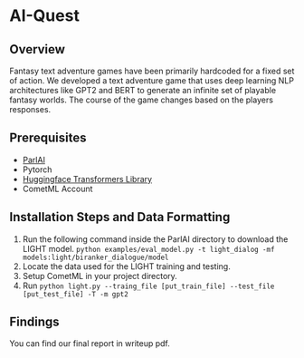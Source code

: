 # AI-Quest

## Overview

Fantasy text adventure games have been primarily hardcoded for a fixed set of action. We developed a text adventure game that uses deep learning NLP architectures like GPT2 and BERT to generate an infinite set of playable fantasy worlds. The course of the game changes based on the players responses.

## Prerequisites

* [ParlAI](https://github.com/facebookresearch/ParlAI)
* Pytorch
* [Huggingface Transformers Library](https://github.com/huggingface/transformers)
* CometML Account

## Installation Steps and Data Formatting
1. Run the following command inside the ParlAI directory to download the LIGHT model. `python examples/eval_model.py -t light_dialog -mf models:light/biranker_dialogue/model`
2. Locate the data used for the LIGHT training and testing.
3. Setup CometML in your project directory.
4. Run `python light.py --traing_file [put_train_file] --test_file [put_test_file] -T -m gpt2`

## Findings
You can find our final report in writeup pdf.  
